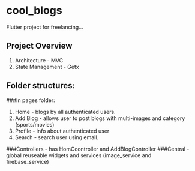 # cool_blogs

Flutter project for freelancing...

## Project Overview
1. Architecture - MVC
2. State Management - Getx

## Folder structures:
###In pages folder:
1. Home - blogs by all authenticated users.
2. Add Blog - allows user to post blogs with multi-images and category (sports/movies)
3. Profile - info about authenticated user
4. Search - search user using email.

###Controllers - has HomCcontroller and AddBlogController
###Central -global reuseable widgets and services (image_service and firebase_service)



